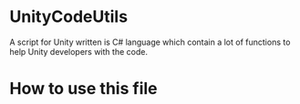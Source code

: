 # UnityCodeUtils
A script for Unity written is C# language which contain a lot of functions to help Unity developers with the code.
# How to use this file
